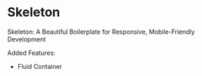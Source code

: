 Skeleton
========

Skeleton: A Beautiful Boilerplate for Responsive, Mobile-Friendly Development

Added Features:
 - Fluid Container
